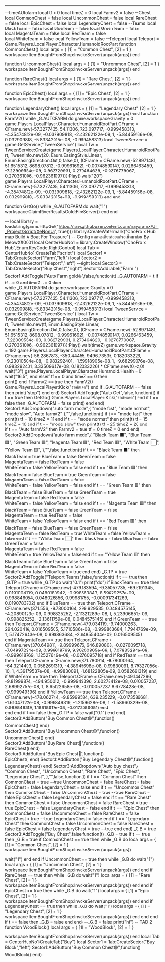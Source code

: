 ----------------------------------------------------------------------
--timeAUtofarm
local tf = 0
local timeZ = 0
local Farmv2 = false
--Chest
local CommonChest = false
local UncommonChest = false
local RareChest = false
local EpicChest = false
local LegendaryChest = false
--Teams
local BlackTeam = false
local BlueTeam  = false 
local GreenTeam = false   
local MagentaTeam = false 
local RedTeam = false    
local WhiteTeam = false
local YellowTeam = false
--Teleport
local Teleport = Game.Players.LocalPlayer.Character.HumanoidRootPart
function CommonChest()
local args = {
    [1] = "Common Chest",
    [2] = 1
}
workspace.ItemBoughtFromShop:InvokeServer(unpack(args))
end

function UncommonChest()
local args = {
    [1] = "Uncommon Chest",
    [2] = 1
}
workspace.ItemBoughtFromShop:InvokeServer(unpack(args))
end

function RareChest()
local args = {
    [1] = "Rare Chest",
    [2] = 1
}
workspace.ItemBoughtFromShop:InvokeServer(unpack(args))
end

function EpicChest()
local args = {
    [1] = "Epic Chest",
    [2] = 1
}
workspace.ItemBoughtFromShop:InvokeServer(unpack(args))
end

function LegendaryChest()
local args = {
    [1] = "Legendary Chest",
    [2] = 1
}
workspace.ItemBoughtFromShop:InvokeServer(unpack(args))
end
function FarmV2()
while _G.AUTOFARM do
game.workspace.Gravity = 0
game.Players.LocalPlayer.Character.HumanoidRootPart.CFrame = CFrame.new(-57.3277435, 54.11306, 723.097717, -0.999458313, -4.35474812e-09, -0.032909818, -2.43262122e-09, 1, -5.84459166e-08, 0.032909818, -5.83342015e-08, -0.999458313)
local TweenService = game:GetService("TweenService")
local Tw = TweenService:Create(game.Players.LocalPlayer.Character.HumanoidRootPart, TweenInfo.new(20, Enum.EasingStyle.Linear, Enum.EasingDirection.Out,0,false,0), 
{CFrame = CFrame.new(-52.8971481, 51.6515312, 8698.07812, -0.999616921, -0.00748590147, 0.0266463459, -7.22909554e-09, 0.962729931, 0.270464629, -0.0276779067, 0.270361006, -0.962361097)}):Play()
wait("20")
game.Players.LocalPlayer.Character.HumanoidRootPart.CFrame = CFrame.new(-57.3277435, 54.11306, 723.097717, -0.999458313, -4.35474812e-09, -0.032909818, -2.43262122e-09, 1, -5.84459166e-08, 0.032909818, -5.83342015e-08, -0.999458313)
end
end

function GetGo()
while _G.AUTOFARM do
wait("1")
workspace.ClaimRiverResultsGold:FireServer()
end
end

   --
   local library = loadstring(game:HttpGet("https://raw.githubusercontent.com/naypramx/Ui__Project/Script/XeNonUi", true))()
    library:CreateWatermark("ChoPro x Hub map Build A Boat For Treasure") -- Config แตกนะเดียวค่อยแก้รอเน็ตมาก่อน By MeowX#0001
    local CenterHubNo1 = library:CreateWindow("ChoPro x Hub",Enum.KeyCode.RightControl)
    local Tab = CenterHubNo1:CreateTab("script")
    local Sector1 = Tab:CreateSector("Farm","left")
	local Sector2 = Tab:CreateSector("Teleport","left") --right
	local Sector3 = Tab:CreateSector("Buy Chest","right")
    Sector1:AddLabel("Farm ")
    Sector1:AddToggle("Auto Farm gold⛵",false,function(t)
       _G.AUTOFARM = t
if tf ~= 0 and timeZ ~= 0 then	   
	   while _G.AUTOFARM do
		  game.workspace.Gravity = 0
game.Players.LocalPlayer.Character.HumanoidRootPart.CFrame = CFrame.new(-57.3277435, 54.11306, 723.097717, -0.999458313, -4.35474812e-09, -0.032909818, -2.43262122e-09, 1, -5.84459166e-08, 0.032909818, -5.83342015e-08, -0.999458313)
local TweenService = game:GetService("TweenService")
local Tw = TweenService:Create(game.Players.LocalPlayer.Character.HumanoidRootPart, TweenInfo.new(tf, Enum.EasingStyle.Linear, Enum.EasingDirection.Out,0,false,0), 
{CFrame = CFrame.new(-52.8971481, 51.6515312, 8698.07812, -0.999616921, -0.00748590147, 0.0266463459, -7.22909554e-09, 0.962729931, 0.270464629, -0.0276779067, 0.270361006, -0.962361097)}):Play()
wait(timeZ)
game.workspace.Gravity = 192
game.Players.LocalPlayer.Character.HumanoidRootPart.CFrame = CFrame.new(-56.2867813, -350.44455, 9496.73535, 0.182033226, -9.23010504e-08, -0.983292401, -1.59918905e-08, 1, -9.68299076e-08, 0.983292401, 3.33509647e-08, 0.182033226) * CFrame.new(0,-2,0)
wait("3")
game.Players.LocalPlayer.Character.Humanoid.Health = 0
wait("16.5")
end
elseif tf == 0 and timeZ == 0 then	
	 print()
	 end
if Farmv2 == true then
FarmV2()
Game.Players.LocalPlayer:Kick("รออัดเดต")
end
		if _G.AUTOFARM == false then
       print("stop")
		end	
end)
Sector1:AddToggle("Auto Get",false,function(t)
if t == true then
GetGo()
Game.Players.LocalPlayer:Kick("รออัพเดต")
end
if t == false then
 _G.AUTOFARM = false
print()
end
end)
Sector1:AddDropdown("auto farm mode",{
"mode fast",
"mode normat",
"mode slow",
"Auto farmV2"
},"",false,function(t)
if t == "mode fast" then
print(t)
tf = 10
timeZ = 11
end	
if t == "mode normat" then
print(t)
tf = 15
timeZ = 16
end	
 if t == "mode slow" then
print(t)
tf = 25
timeZ = 26
 end	
 if t == "Auto farmV2" then
Farmv2 = true
tf = 0
timeZ = 0
 end
end)
Sector2:AddDropdown("auto farm mode",{
"Black Team   ⬛",
"Blue Team    🟦",
"Green Team   🟩",
"Magenta Team 🟪",
"Red Team     🟥",
"White Team   ⬜",
"Yellow Team  🟨",
},"",false,function(t)
if t == "Black Team   ⬛" then
 BlackTeam = true
 BlueTeam  = false 
 GreenTeam = false   
 MagentaTeam = false 
 RedTeam = false    
 WhiteTeam = false
  YellowTeam = false
end
if t == "Blue Team    🟦" then
BlackTeam = false
 BlueTeam  = true 
 GreenTeam = false   
 MagentaTeam = false 
 RedTeam = false    
 WhiteTeam = false
  YellowTeam = false
end
if t == "Green Team   🟩" then
BlackTeam = false
 BlueTeam  = false 
 GreenTeam = true  
 MagentaTeam = false 
 RedTeam = false    
 WhiteTeam = false
  YellowTeam = false
end
if t == "Magenta Team 🟪" then
BlackTeam = false
 BlueTeam  = false 
 GreenTeam = false   
 MagentaTeam = true
 RedTeam = false    
 WhiteTeam = false
  YellowTeam = false
end	
if t == "Red Team     🟥" then
BlackTeam = false
 BlueTeam  = false 
 GreenTeam = false   
 MagentaTeam = false 
 RedTeam = true 
 WhiteTeam = false
  YellowTeam = false
end
if t == "White Team   ⬜" then
BlackTeam = false
 BlueTeam  = false 
 GreenTeam = false   
 MagentaTeam = false 
 RedTeam = false    
 WhiteTeam = true
  YellowTeam = false
end
if t == "Yellow Team  🟨" then
BlackTeam = false
 BlueTeam  = false 
 GreenTeam = false   
 MagentaTeam = false 
 RedTeam = false    
 WhiteTeam = false
  YellowTeam = true
end
end)
_G.TP = true
 Sector2:AddToggle("Teleport Teams",false,function(t)
 if t == true then
	 _G.TP = true
   while _G.TP do
	 wait("0.1")
	 print("do")
     if BlackTeam == true then
      Teleport.CFrame = CFrame.new(-479.183594, -9.35057735, -69.5191345, 0.0191004109, 0.0480180942, -0.998663843, 8.59629257e-09, 0.998846054, 0.048026856, 0.99981755, -0.000917341269, 0.0190783702)
      end
	  if BlueTeam == true then
      Teleport.CFrame = CFrame.new(371.556, -9.78000164, 299.929535, 0.0484575145, -4.20890123e-09, 0.998825252, -2.11321289e-08, 1, 5.23906651e-09, -0.998825252, -2.13611759e-08, 0.0484575145)
	   end 
	   if GreenTeam == true then
	   Teleport.CFrame = CFrame.new(-479.034119, -9.74000263, 294.020416, 0.016509505, 5.1710586e-08, -0.999863684, 1.7944769e-09, 1, 5.17472643e-08, 0.999863684, -2.64855404e-09, 0.016509505)  
	   end
	   if MagentaTeam == true then
       Teleport.CFrame = CFrame.new(370.649811, -9.89999676, 646.890808, -0.0276095718, -7.04997234e-08, 0.999618769, 9.30200805e-09, 1, 7.07835284e-08, -0.999618769, 1.12527649e-08, -0.0276095718)
	   end
	   if RedTeam == true then
	   Teleport.CFrame = CFrame.new(371.780914, -9.78000164, -64.3214493, 0.0582691319, -4.38945698e-08, 0.99830091, 8.79327056e-10, 1, 4.39179537e-08, -0.99830091, -1.68122805e-09, 0.0582691319)
	   end
	  if WhiteTeam == true then
	   Teleport.CFrame = CFrame.new(-49.1447296, -9.81999874, -494.950012, -0.999949396, 2.60278412e-08, 0.010057237, 2.68992757e-08, 1, 8.65122658e-08, -0.010057237, 8.6778428e-08, -0.999949396)
	  end
	   if YellowTeam == true then
	   Teleport.CFrame = CFrame.new(-478.062744, -9.85999584, 639.235229, -0.0173586681, -1.61047122e-08, -0.999849319, -1.2159628e-08, 1, -1.58960329e-08, 0.999849319, 1.18818617e-08, -0.0173586681)
	   end 	 	 	  	    	
   end
 end
if t == false then
_G.TP = false
wait("0.1")
end
end)
Sector3:AddButton("Buy Common Chest🟢",function()   
CommonChest()
end)	
Sector3:AddButton("Buy Uncommon Chest🟡",function()   
UncommonChest()
end)	
Sector3:AddButton("Buy Rare Chest🔴",function()   
RareChest()
end)	
Sector3:AddButton("Buy Epic Chest🔵",function()   
EpicChest()
end)
Sector3:AddButton("Buy Legendary Chest🟣",function()   
LegendaryChest()
end)
Sector3:AddDropdown("Auto buy chest",{
"Common Chest",
"Uncommon Chest",
"Rare Chest",
"Epic Chest",
"Legendary Chest",
},"",false,function(t)
if t == "Common Chest" then
CommonChest = true --true
UncommonChest = false
RareChest = false
EpicChest = false
LegendaryChest = false
end
if t == "Uncommon Chest" then
CommonChest = false
UncommonChest = true --true
RareChest = false
EpicChest = false
LegendaryChest = false
end
if t == "Rare Chest" then
CommonChest = false
UncommonChest = false
RareChest = true --true
EpicChest = false
LegendaryChest = false
end
if t == "Epic Chest" then
CommonChest = false
UncommonChest = false
RareChest = false
EpicChest = true --true
LegendaryChest = false
end
if t == "Legendary Chest" then
CommonChest = false
UncommonChest = false
RareChest = false
EpicChest = false
LegendaryChest = true --true
end
end)
_G.B = true
Sector3:AddToggle("Buy Chest",false,function(t)
_G.B = true
 if t == true then
 _G.B = true
 if CommonChest == true then
 while _G.B do
 local args = {
    [1] = "Common Chest",
    [2] = 1
}
workspace.ItemBoughtFromShop:InvokeServer(unpack(args))

 wait("1")
end
 end
 if UncommonChest == true then
 while _G.B do
 wait("1")
 local args = {
    [1] = "Uncommon Chest",
    [2] = 1
}
workspace.ItemBoughtFromShop:InvokeServer(unpack(args))
 end
 end
 if RareChest == true then
while _G.B do
wait("1")
local args = {
    [1] = "Rare Chest",
    [2] = 1
}
workspace.ItemBoughtFromShop:InvokeServer(unpack(args))
end
end
if EpicChest == true then
while _G.B do
wait("1")
local args = {
    [1] = "Epic Chest",
    [2] = 1
}
workspace.ItemBoughtFromShop:InvokeServer(unpack(args))
end
end
 if LegendaryChest == true then
 while _G.B do
 wait("1")
 local args = {
    [1] = "Legendary Chest",
    [2] = 1
}
workspace.ItemBoughtFromShop:InvokeServer(unpack(args))
 end
 end
 end
 if t == false then
 _G.B = false
 end
end)
--_G.B = false
print("hi")
-- TAD 2
function WoodBlock()
local args = {
    [1] = "WoodBlock",
    [2] = 1
}

workspace.ItemBoughtFromShop:InvokeServer(unpack(args))
end	
local Tab = CenterHubNo1:CreateTab("Buy")
local Sector1 = Tab:CreateSector("Buy Block","left")
Sector1:AddButton("Buy Common Chest🟢",function()   
WoodBlock()
end)	
